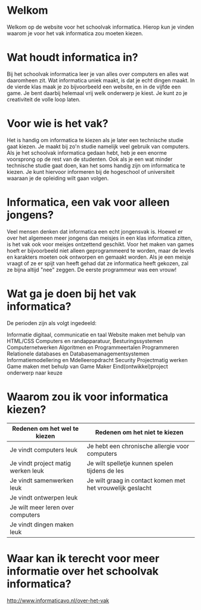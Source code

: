# Welkom

Welkom op de website voor het schoolvak informatica. Hierop kun je vinden waarom je voor het vak informatica zou moeten kiezen.

# Wat houdt informatica in?

Bij het schoolvak informatica leer je van alles over computers en alles wat daaromheen zit. Wat informatica uniek maakt, is dat je echt dingen maakt. In de vierde klas maak je zo bijvoorbeeld een website, en in de vijfde een game. Je bent daarbij helemaal vrij welk onderwerp je kiest. Je kunt zo je creativiteit de volle loop laten.

# Voor wie is het vak?

Het is handig om informatica te kiezen als je later een technische studie gaat kiezen. Je maakt bij zo'n studie namelijk veel gebruik van computers. Als je het schoolvak informatica gedaan hebt, heb je een enorme voorsprong op de rest van de studenten. Ook als je een wat minder technische studie gaat doen, kan het soms handig zijn om informatica te kiezen. Je kunt hiervoor informeren bij de hogeschool of universiteit waaraan je de opleiding wilt gaan volgen.

# Informatica, een vak voor alleen jongens?

Veel mensen denken dat informatica een echt jongensvak is. Hoewel er over het algemeen meer jongens dan meisjes in een klas informatica zitten, is het vak ook voor meisjes ontzettend geschikt. Voor het maken van games hoeft er bijvoorbeeld niet alleen geprogrammeerd te worden, maar de levels en karakters moeten ook ontworpen en gemaakt worden. Als je een meisje vraagt of ze er spijt van heeft gehad dat ze informatica heeft gekozen, zal ze bijna altijd "nee" zeggen. De eerste programmeur was een vrouw!

# Wat ga je doen bij het vak informatica?
De perioden zijn als volgt ingedeeld:

Informatie digitaal, communicatie en taal
Website maken met behulp van HTML/CSS
Computers en randapparatuur, Besturingssystemen
Computernetwerken
Algoritmen en Programmeertalen
Programmeren
Relationele databases en Databasemanagementsystemen
Informatiemodellering en Mdelleeropdracht
Security
Projectmatig werken
Game maken met behulp van Game Maker
Eind(ontwikkel)project onderwerp naar keuze

# Waarom zou ik voor informatica kiezen?
|Redenen om het wel te kiezen|Redenen om het niet te kiezen|
|---|---|
|Je vindt computers leuk|Je hebt een chronische allergie voor computers|
|Je vindt project matig werken leuk|Je wilt spelletje kunnen spelen tijdens de les|
|Je vindt samenwerken leuk|Je wilt graag in contact komen met het vrouwelijk geslacht|
|Je vindt ontwerpen leuk|
|Je wilt meer leren over computers|
|Je vindt dingen maken leuk|

# Waar kan ik terecht voor meer informatie over het schoolvak informatica?
http://www.informaticavo.nl/over-het-vak
